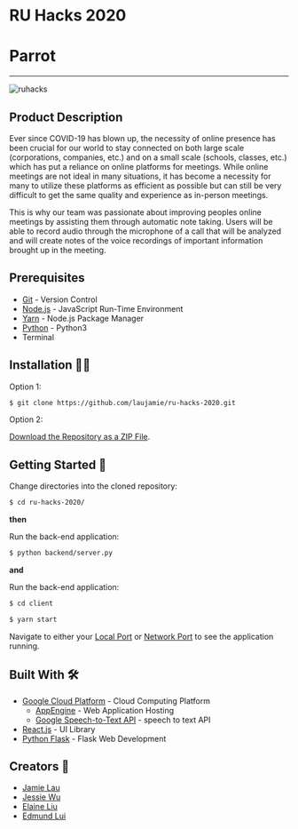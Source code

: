 # RU Hacks 2020

# Parrot

---

![ruhacks](https://user-images.githubusercontent.com/48935039/82126873-89fd3380-977d-11ea-9445-0f3bcc369501.JPG)

## Product Description 

  Ever since COVID-19 has blown up, the necessity of online presence has been crucial for our world to stay connected on both large scale (corporations, companies, etc.) and on a small scale (schools, classes, etc.) which has put a reliance on online platforms for meetings. While online meetings are not ideal in many situations, it has become a necessity for many to utilize these platforms as efficient as possible but can still be very difficult to get the same quality and experience as in-person meetings.

  This is why our team was passionate about improving peoples online meetings by assisting them through automatic note taking. Users will be able to record audio through the microphone of a call that will be analyzed and will create notes of the voice recordings of important information brought up in the meeting.

## Prerequisites 

- [Git](https://git-scm.com) - Version Control
- [Node.js](https://nodejs.org) - JavaScript Run-Time Environment
- [Yarn](https://yarnpkg.com) - Node.js Package Manager
- [Python](https://www.python.org/) - Python3
- Terminal

## Installation 👷‍♂️

Option 1:

```bash
$ git clone https://github.com/laujamie/ru-hacks-2020.git
```

Option 2:

[Download the Repository as a ZIP File](https://github.com/laujamie/ru-hacks-2020/archive/master.zip).

## Getting Started 🐣

Change directories into the cloned repository:

```bash
$ cd ru-hacks-2020/
```

**then**

Run the back-end application:

```bash
$ python backend/server.py
```

**and**

Run the back-end application:

```bash
$ cd client
```
```bash
$ yarn start
```

Navigate to either your [Local Port](http://localhost:3000) or [Network Port](http://10.0.0.7:3000) to see the application running.

## Built With 🛠

- [Google Cloud Platform](https://cloud.google.com/) - Cloud Computing Platform
  - [AppEngine](https://cloud.google.com/appengine/) - Web Application Hosting
  - [Google Speech-to-Text API](https://cloud.google.com/speech-to-text/?utm_source=google&utm_medium=cpc&utm_campaign=na-CA-all-en-dr-bkws-all-all-trial-b-dr-1008076&utm_content=text-ad-none-any-DEV_c-CRE_291204676464-ADGP_Hybrid+%7C+AW+SEM+%7C+BKWS+%7C+CA+%7C+en+%7C+BMM+~+ML/AI+~+Speech+API+~+Speech+to+Text+~+Speech+To+Text+Google-KWID_43700036257615235-kwd-497850566138&utm_term=KW_%2Bspeech%20%2Bto%20%2Btext%20%2Bgoogle-ST_%2BSpeech+%2BTo+%2BText+%2BGoogle&gclid=EAIaIQobChMIudjkvqq56QIVj5OzCh0i5gf2EAAYASAAEgLgavD_BwE) - speech to text API
- [React.js](https://reactjs.org/) - UI Library
- [Python Flask](https://flask.palletsprojects.com/en/1.1.x/) - Flask Web Development

## Creators 🧠

- [Jamie Lau](https://github.com/laujamie)
- [Jessie Wu](https://github.com/jessie-wu22)
- [Elaine Liu](https://github.com/eliu72)
- [Edmund Lui](https://github.com/Edmund-Lui98)
